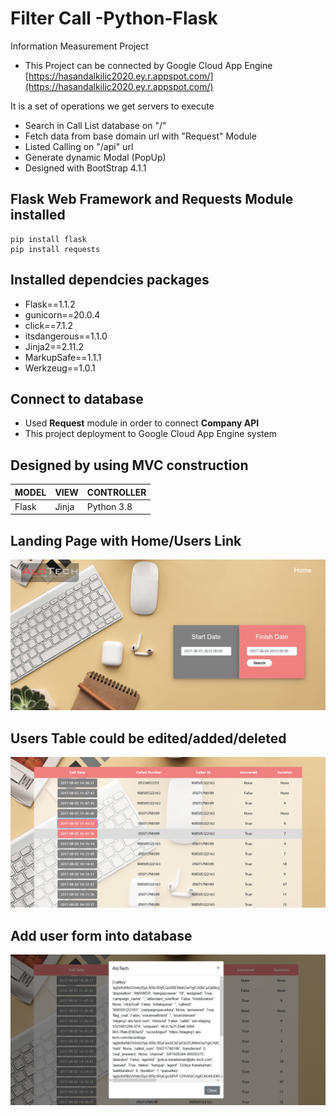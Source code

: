 # Filter Call -Python-Flask
Information Measurement Project

* This Project can be connected by Google Cloud App Engine [https://hasandalkilic2020.ey.r.appspot.com/](https://hasandalkilic2020.ey.r.appspot.com/)

It is a set of operations we get servers to execute 

* Search in Call List database on "/"
* Fetch data from base domain url with "Request" Module
* Listed Calling on "/api" url
* Generate dynamic Modal (PopUp) 
* Designed with BootStrap 4.1.1

## Flask Web Framework and Requests Module  installed
``` 
pip install flask
pip install requests
```

## Installed dependcies packages
- Flask==1.1.2
- gunicorn==20.0.4
- click==7.1.2
- itsdangerous==1.1.0
- Jinja2==2.11.2
- MarkupSafe==1.1.1
- Werkzeug==1.0.1

## Connect to database
* Used <b>Request</b> module in order to connect <b>Company API</b> 
* This project deployment to Google Cloud App Engine system

## Designed by using MVC construction
| MODEL | VIEW | CONTROLLER |
|---| --- | --- |
| Flask | Jinja | Python 3.8 |

## Landing Page with Home/Users Link
![](Readme-Images/Landing.png)

## Users Table could be edited/added/deleted
![](Readme-Images/List.png)

## Add user form into database
![](Readme-Images/PopUp.png)


